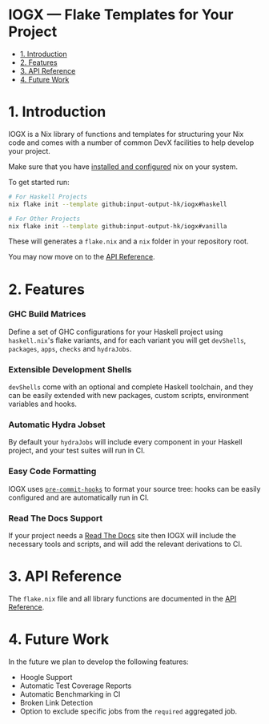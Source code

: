 # IOGX — Flake Templates for Your Project <!-- omit in toc -->

- [1. Introduction](#1-introduction)
- [2. Features](#2-features)
- [3. API Reference](#3-api-reference)
- [4. Future Work](#4-future-work)

# 1. Introduction 

IOGX is a Nix library of functions and templates for structuring your Nix code and comes with a number of common DevX facilities to help develop your project.

Make sure that you have [installed and configured](./doc/nix-setup-guide.md) nix on your system.

To get started run: 
```bash
# For Haskell Projects
nix flake init --template github:input-output-hk/iogx#haskell

# For Other Projects
nix flake init --template github:input-output-hk/iogx#vanilla
```

These will generates a `flake.nix` and a `nix` folder in your repository root.

You may now move on to the [API Reference](./doc/api.md).

# 2. Features

### GHC Build Matrices <!-- omit in toc -->

Define a set of GHC configurations for your Haskell project using `haskell.nix`'s flake variants, and for each variant you will get `devShells`, `packages`, `apps`, `checks` and `hydraJobs`. 

### Extensible Development Shells <!-- omit in toc -->
  
`devShells` come with an optional and complete Haskell toolchain, and they can be easily extended with new packages, custom scripts, environment variables and hooks.

### Automatic Hydra Jobset <!-- omit in toc -->
    
By default your `hydraJobs` will include every component in your Haskell project, and your test suites will run in CI. 

### Easy Code Formatting <!-- omit in toc -->
 
IOGX uses [`pre-commit-hooks`](https://github.com/cachix/pre-commit-hooks.nix) to format your source tree: hooks can be easily configured and are automatically run in CI.

### Read The Docs Support <!-- omit in toc -->

If your project needs a [Read The Docs](https://readthedocs.org) site then IOGX will include the necessary tools and scripts, and will add the relevant derivations to CI.

# 3. API Reference 

The `flake.nix` file and all library functions are documented in the [API Reference](./doc/api.md).

# 4. Future Work

In the future we plan to develop the following features:

- Hoogle Support
- Automatic Test Coverage Reports
- Automatic Benchmarking in CI
- Broken Link Detection 
- Option to exclude specific jobs from the `required` aggregated job.
